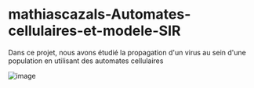 # mathiascazals-Automates-cellulaires-et-modele-SIR
Dans ce projet, nous avons étudié la propagation d'un virus au sein d'une population en utilisant des automates cellulaires

![image](https://github.com/mathiascazals/mathiascazals-Automates-cellulaires-et-modele-SIR/assets/92149295/681e45d9-ad07-476b-9a9a-bdde5b91c003)
